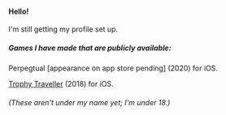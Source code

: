 #### Hello!

I'm still getting my profile set up.


##### Games I have made that are publicly available:
Perpegtual [appearance on app store pending] (2020) for iOS.

[Trophy Traveller](https://apps.apple.com/gb/app/trophy-traveller/id1436052117) (2018) for iOS.

###### (These aren't under my name yet; I'm under 18.)

<!--
**r-a-jones/r-a-jones** is a ✨ _special_ ✨ repository because its `README.md` (this file) appears on your GitHub profile.

Here are some ideas to get you started:

- 🔭 I’m currently working on ...
- 🌱 I’m currently learning ...
- 👯 I’m looking to collaborate on ...
- 🤔 I’m looking for help with ...
- 💬 Ask me about ...
- 📫 How to reach me: ...
- 😄 Pronouns: ...
- ⚡ Fun fact: ...
-->
